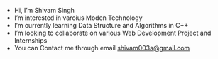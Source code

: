 -  Hi, I’m Shivam Singh
-  I’m interested in varoius Moden Technology
-  I’m currently learning Data Structure and Algorithms in C++
-  I’m looking to collaborate on various Web Development Project and Internships
-  You can Contact me through email shivam003a@gmail.com

